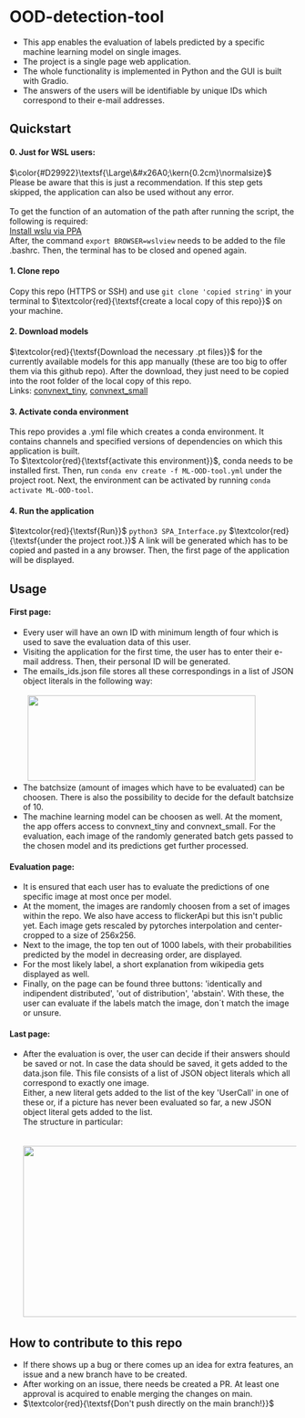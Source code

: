 # OOD-detection-tool

- This app enables the evaluation of labels predicted by a specific machine learning model on single images.
- The project is a single page web application.
- The whole functionality is implemented in Python and the GUI is built with Gradio.
- The answers of the users will be identifiable by unique IDs which correspond to their e-mail addresses.
## Quickstart

#### 0. Just for WSL users:
$\color{#D29922}\textsf{\Large\&#x26A0;\kern{0.2cm}\normalsize}$  Please be aware that this is just a recommendation. If this step gets skipped, the application can also be used without any error. \
\
To get the function of an automation of the path after running the script, the following is required: \
[Install wslu via PPA](https://launchpad.net/~wslutilities/+archive/ubuntu/wslu) \
After, the command `export BROWSER=wslview` needs to be added to the file .bashrc. Then, the terminal has to be closed and opened again.

#### 1. Clone repo
Copy this repo (HTTPS or SSH) and use `git clone 'copied string'` in your terminal to  $\textcolor{red}{\textsf{create a local copy of this repo}}$ on your machine.

#### 2. Download models
$\textcolor{red}{\textsf{Download the necessary .pt files}}$ for the currently available models for this app manually (these are too big to offer them via this github repo). After the download, they just need to be copied into the root folder of the local copy of this repo. \
Links: [convnext_tiny](https://nc.mlcloud.uni-tuebingen.de/index.php/s/Xgwt7iYb2TrTJy7), [convnext_small](https://nc.mlcloud.uni-tuebingen.de/index.php/s/3QizZD7NxgAEpiT)

#### 3. Activate conda environment
This repo provides a .yml file which creates a conda environment. It contains channels and specified versions of dependencies on which this application is built. \
To $\textcolor{red}{\textsf{activate this environment}}$, conda needs to be installed first. Then, run `conda env create -f ML-OOD-tool.yml` under the project root. Next, the environment can be activated by running `conda activate ML-OOD-tool`.

#### 4. Run the application
$\textcolor{red}{\textsf{Run}}$ `python3 SPA_Interface.py` $\textcolor{red}{\textsf{under the project root.}}$ A link will be generated which has to be copied and pasted in a any browser. Then, the first page of the application will be displayed.

## Usage

#### First page:
- Every user will have an own ID with minimum length of four which is used to save the evaluation data of this user.
- Visiting the application for the first time, the user has to enter their e-mail address. Then, their personal ID will be generated.
- The emails_ids.json file stores all these correspondings in a list of JSON object literals in the following way: \
&nbsp; \
&nbsp; <img src="https://github.com/ML-Team-Projekt/OOD-detection-tool/assets/116190225/9ecb80a9-2c34-41ec-b146-79adf0c9a90d)" width="400" height="150">
- The batchsize (amount of images which have to be evaluated) can be choosen. There is also the possibility to decide for the default batchsize of 10.
- The machine learning model can be choosen as well. At the moment, the app offers access to convnext_tiny and convnext_small. For the evaluation, each image of the randomly generated batch gets passed to the chosen model and its predictions get further processed. 

#### Evaluation page:
- It is ensured that each user has to evaluate the predictions of one specific image at most once per model.
- At the moment, the images are randomly choosen from a set of images within the repo. We also have access to flickerApi but this isn't public yet. Each image gets rescaled by pytorches interpolation and center-cropped to a size of 256x256.
-  Next to the image, the top ten out of 1000 labels, with their probabilities predicted by the model in decreasing order, are displayed.
-  For the most likely label, a short explanation from wikipedia gets displayed as well.
-  Finally, on the page can be found three buttons: 'identically and indipendent distributed', 'out of distribution', 'abstain'. With these, the user can evaluate if the labels match the image, don´t match the image or unsure.

#### Last page:
- After the evaluation is over, the user can decide if their answers should be saved or not. In case the data should be saved, it gets added to the data.json file. This file consists of a list of JSON object literals which all correspond to exactly one image. \
Either, a new literal gets added to the list of the key 'UserCall' in one of these or, if a picture has never been evaluated so far, a new JSON object literal gets added to the list. \
The structure in particular: \
&nbsp; \
&nbsp; <img src="https://github.com/ML-Team-Projekt/OOD-detection-tool/assets/116190225/ee999c3c-138d-47f2-91ad-522a6f17e57b" width="600" height="300">

## How to contribute to this repo
- If there shows up a bug or there comes up an idea for extra features, an issue and a new branch have to be created.
- After working on an issue, there needs be created a PR. At least one approval is acquired to enable merging the changes on main.
- $\textcolor{red}{\textsf{Don't push directly on the main branch!}}$
